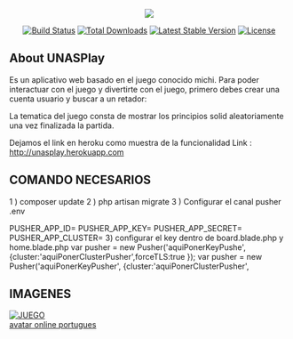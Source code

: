 <p align="center"><img src="https://laravel.com/assets/img/components/logo-laravel.svg"></p>



<p align="center">
<a href="https://travis-ci.org/laravel/framework"><img src="https://travis-ci.org/laravel/framework.svg" alt="Build Status"></a>
<a href="https://packagist.org/packages/laravel/framework"><img src="https://poser.pugx.org/laravel/framework/d/total.svg" alt="Total Downloads"></a>
<a href="https://packagist.org/packages/laravel/framework"><img src="https://poser.pugx.org/laravel/framework/v/stable.svg" alt="Latest Stable Version"></a>
<a href="https://packagist.org/packages/laravel/framework"><img src="https://poser.pugx.org/laravel/framework/license.svg" alt="License"></a>
</p>

## About UNASPlay

Es un aplicativo web basado en el juego conocido michi.
Para  poder interactuar con el juego y divertirte con el juego, primero debes crear una cuenta usuario y buscar a un retador:

La tematica del juego consta de mostrar los principios solid aleatoriamente una vez finalizada la partida.

Dejamos el link en heroku como muestra de la funcionalidad
Link :  http://unasplay.herokuapp.com

## COMANDO NECESARIOS 

1 )  composer update 
2 )  php artisan migrate
3 )  Configurar el canal pusher  .env


PUSHER_APP_ID=
PUSHER_APP_KEY=
PUSHER_APP_SECRET=
PUSHER_APP_CLUSTER=
3) configurar el key dentro de board.blade.php y home.blade.php
 var pusher = new Pusher('aquiPonerKeyPushe', {cluster:'aquiPonerClusterPusher',forceTLS:true });
 var pusher = new Pusher('aquiPonerKeyPusher', {cluster:'aquiPonerClusterPusher', 


## IMAGENES

<a href="https://ibb.co/2tmDBnL"><img src="https://i.ibb.co/DCsxnV6/JUEGO.png" alt="JUEGO" border="0"></a><br /><a target='_blank' href='https://es.imgbb.com/'>avatar online portugues</a><br />